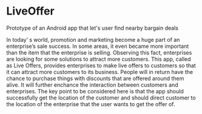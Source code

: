 # LiveOffer
Prototype of an Android app that let's user find nearby bargain deals

In today’ s world, promotion and marketing become a huge part of an enterprise’s sale success. In
some areas, it even became more important than the item that the enterprise is selling. Observing
this fact, enterprises are looking for some solutions to attract more customers. This app, called as
Live Offers, provides enterprises to make live offers to customers so that it can attract more
customers to its business. People will in return have the chance to purchase things with discounts
that are offered around them alive. It will further enchance the interaction between customers and
enterprises. The key point to be considered here is that the app should successfully get the location
of the customer and should direct customer to the location of the enterprise that the user wants to
get the offer of.
